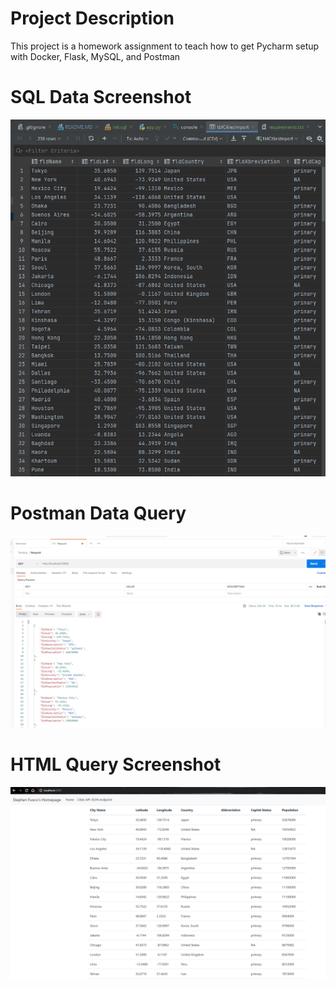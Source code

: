 # Project Description
This project is a homework assignment to teach how to get Pycharm setup with Docker, Flask, MySQL, and Postman


# SQL Data Screenshot
![pycharm data query](screenshots/query.png)

# Postman Data Query
![postman data query](screenshots/postman.png)

# HTML Query Screenshot
![HTML Query Data](screenshots/HTML_query.png)



